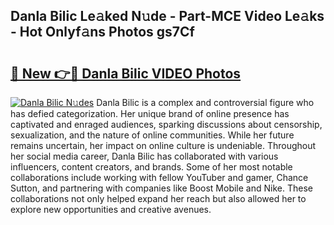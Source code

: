 ## Danla Bilic Le𝚊ked N𝚞de - Part-MCE Video Le𝚊ks - Hot Onlyf𝚊ns Photos gs7Cf

# <h2><a href="http://ab57035.deff.icu/?id=Danla+Bilic">🔗 New 👉🔴 Danla Bilic VIDEO Photos</a></h2>

[![Danla Bilic N𝚞des](https://i.imgur.com/rIISA9y.gif)](http://ab57035.deff.icu/?id=Danla+Bilic)
Danla Bilic is a complex and controversial figure who has defied categorization. Her unique brand of online presence has captivated and enraged audiences, sparking discussions about censorship, sexualization, and the nature of online communities. While her future remains uncertain, her impact on online culture is undeniable. Throughout her social media career, Danla Bilic has collaborated with various influencers, content creators, and brands. Some of her most notable collaborations include working with fellow YouTuber and gamer, Chance Sutton, and partnering with companies like Boost Mobile and Nike. These collaborations not only helped expand her reach but also allowed her to explore new opportunities and creative avenues.
